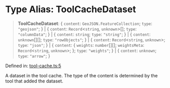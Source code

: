 # Type Alias: ToolCacheDataset

> **ToolCacheDataset**: \{ `content`: `GeoJSON.FeatureCollection`; `type`: `"geojson"`; \} \| \{ `content`: `Record`\<`string`, `unknown`\>[]; `type`: `"columnData"`; \} \| \{ `content`: `string`; `type`: `"string"`; \} \| \{ `content`: `unknown`[][]; `type`: `"rowObjects"`; \} \| \{ `content`: `Record`\<`string`, `unknown`\>; `type`: `"json"`; \} \| \{ `content`: \{ `weights`: `number`[][]; `weightsMeta`: `Record`\<`string`, `unknown`\>; \}; `type`: `"weights"`; \} \| \{ `content`: `unknown`; `type`: `"arrow"`; \}

Defined in: [tool-cache.ts:5](https://github.com/geodaopenjs/openassistant/blob/0a6a7e7306d75a25dc968b3117f04cb7bd613bec/packages/utils/src/tool-cache.ts#L5)

A dataset in the tool cache.
The type of the content is determined by the tool that added the dataset.
